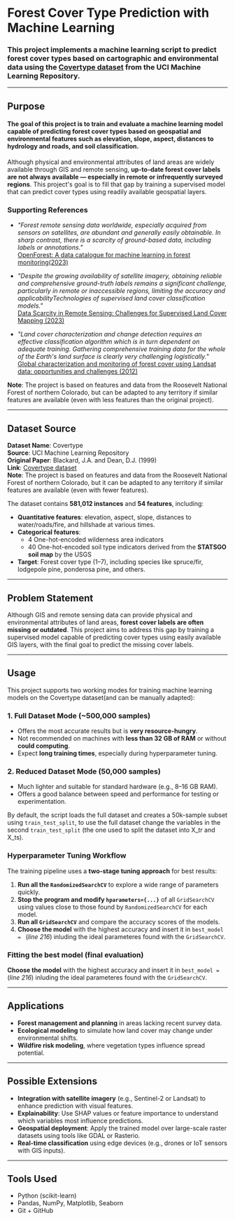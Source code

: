 # Forest Cover Type Prediction with Machine Learning
### This project implements a machine learning script to predict forest cover types based on cartographic and environmental data using the [Covertype dataset](https://archive.ics.uci.edu/dataset/31/covertype) from the UCI Machine Learning Repository.

---
## Purpose
#### The goal of this project is to train and evaluate a machine learning model capable of predicting forest cover types based on geospatial and environmental features such as elevation, slope, aspect, distances to hydrology and roads, and soil classification.

Although physical and environmental attributes of land areas are widely available through GIS and remote sensing, **up-to-date forest cover labels are not always available — especially in remote or infrequently surveyed regions**. This project's goal is to fill that gap by training a supervised model that can predict cover types using readily available geospatial layers.

### Supporting References
- *"Forest remote sensing data worldwide, especially acquired from sensors on satellites, are abundant and generally easily obtainable. In sharp contrast, there is a scarcity of ground-based data, including labels or annotations."*  
[OpenForest: A data catalogue for machine learning in forest monitoring(2023)](https://openforestdata.org/)

- *"Despite the growing availability of satellite imagery, obtaining reliable and comprehensive ground-truth labels remains a significant challenge, particularly in remote or inaccessible regions, limiting the accuracy and applicabilityTechnologies of supervised land cover classification models."*  
[Data Scarcity in Remote Sensing: Challenges for Supervised Land Cover Mapping (2023)](https://doi.org/10.1016/j.rse.2023.113456)

- *"Land cover characterization and change detection requires an effective classification algorithm which is in turn dependent on adequate training. Gathering comprehensive training data for the whole of the Earth's land surface is clearly very challenging logistically."*  
[Global characterization and monitoring of forest cover using Landsat data: opportunities and challenges (2012)](https://www.sciencedirect.com/science/article/pii/S0034425712002255)



**Note**: The project is based on features and data from the Roosevelt National Forest of northern Colorado, but can be adapted to any territory if similar features are available (even with less features than the original project). 

---

## Dataset Source
**Dataset Name**: Covertype  
**Source**: UCI Machine Learning Repository  
**Original Paper**: Blackard, J.A. and Dean, D.J. (1999)  
**Link**: [Covertype dataset](https://archive.ics.uci.edu/dataset/31/covertype)  
**Note**: The project is based on features and data from the Roosevelt National Forest of northern Colorado, but it can be adapted to any territory if similar features are available (even with fewer features).

The dataset contains **581,012 instances** and **54 features**, including:
- **Quantitative features**: elevation, aspect, slope, distances to water/roads/fire, and hillshade at various times.
- **Categorical features**: 
  - 4 One-hot-encoded wilderness area indicators
  - 40 One-hot-encoded soil type indicators derived from the **STATSGO soil map** by the USGS
- **Target**: Forest cover type (1–7), including species like spruce/fir, lodgepole pine, ponderosa pine, and others.

---

## Problem Statement
Although GIS and remote sensing data can provide physical and environmental attributes of land areas, **forest cover labels are often missing or outdated**. This project aims to address this gap by training a supervised model capable of predicting cover types using easily available GIS layers, with the final goal to predict the missing cover labels.

---
## Usage
This project supports two working modes for training machine learning models on the Covertype dataset(and can be manually adapted):
### 1. Full Dataset Mode (~500,000 samples)
- Offers the most accurate results but is **very resource-hungry**.
- Not recommended on machines with **less than 32 GB of RAM** or without **could computing**.
- Expect **long training times**, especially during hyperparameter tuning.
### 2. Reduced Dataset Mode (50,000 samples)
- Much lighter and suitable for standard hardware (e.g., 8–16 GB RAM).
- Offers a good balance between speed and performance for testing or experimentation.

By default, the script loads the full dataset and creates a 50k-sample subset using `train_test_split`, to use the full dataset change the variables in the second `train_test_split` (the one used to split the dataset into X_tr and X_ts).

### Hyperparameter Tuning Workflow

The training pipeline uses a **two-stage tuning approach** for best results:

1. **Run all the `RandomizedSearchCV`** to explore a wide range of parameters quickly.
2. **Stop the program and modify `hparameters={...}`** of all `GridSearchCV` using values close to those found by `RandomizedSearchCV` for each model.
3. **Run all `GridSearchCV`** and compare the accuracy scores of the models.
4. **Choose the model** with the highest accuracy and insert it in `best_model = ` (*line 216*) inluding the ideal parameteres found with the `GridSearchCV`. 

### Fitting the best model (final evaluation)
**Choose the model** with the highest accuracy and insert it in `best_model = ` (*line 216*) inluding the ideal parameteres found with the `GridSearchCV`.

---

## Applications
- **Forest management and planning** in areas lacking recent survey data.
- **Ecological modeling** to simulate how land cover may change under environmental shifts.
- **Wildfire risk modeling**, where vegetation types influence spread potential.

---

## Possible Extensions
- **Integration with satellite imagery** (e.g., Sentinel-2 or Landsat) to enhance prediction with visual features.
- **Explainability**: Use SHAP values or feature importance to understand which variables most influence predictions.
- **Geospatial deployment**: Apply the trained model over large-scale raster datasets using tools like GDAL or Rasterio.
- **Real-time classification** using edge devices (e.g., drones or IoT sensors with GIS inputs).

---

## Tools Used
- Python (scikit-learn)
- Pandas, NumPy, Matplotlib, Seaborn
- Git + GitHub
